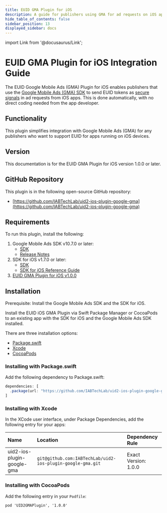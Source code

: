 ```yaml
---
title: EUID GMA Plugin for iOS
description: A guide for publishers using GMA for ad requests on iOS apps.
hide_table_of_contents: false
sidebar_position: 13
displayed_sidebar: docs
---
```


import Link from '@docusaurus/Link';

# EUID GMA Plugin for iOS Integration Guide

The EUID Google Mobile Ads (GMA) Plugin for iOS enables publishers that use the [Google Mobile Ads (GMA) SDK](https://developers.google.com/ad-manager/mobile-ads-sdk) to send <Link href="../ref-info/glossary-uid#gl-euid-token">EUID tokens</Link> as [secure signals](https://support.google.com/admob/answer/11556288) in ad requests from iOS apps. This is done automatically, with no direct coding needed from the app developer.

## Functionality

This plugin simplifies integration with Google Mobile Ads (GMA) for any publishers who want to support EUID for apps running on iOS devices.

## Version

<!-- Updated 10 Sept 2024 -->

This documentation is for the EUID GMA Plugin for iOS version 1.0.0 or later.

## GitHub Repository

This plugin is in the following open-source GitHub repository:

- [https://github.com/IABTechLab/uid2-ios-plugin-google-gma](https://github.com/IABTechLab/uid2-ios-plugin-google-gma)

## Requirements 

To run this plugin, install the following:

1. Google Mobile Ads SDK v10.7.0 or later:
   - [SDK](https://developers.google.com/admob/ios)
   - [Release Notes](https://developers.google.com/admob/ios/rel-notes)
1. SDK for iOS v1.7.0 or later:
   - [SDK](https://github.com/IABTechLab/uid2-ios-sdk)
   - [SDK for iOS Reference Guide](../sdks/sdk-ref-ios.md)
1. [EUID GMA Plugin for iOS v1.0.0](https://github.com/IABTechLab/uid2-ios-plugin-google-gma)

## Installation

Prerequisite: Install the Google Mobile Ads SDK and the SDK for iOS.

Install the EUID iOS GMA Plugin via Swift Package Manager or CocoaPods to an existing app with the SDK for iOS and the Google Mobile Ads SDK installed.

There are three installation options:

-   [Package.swift](#installing-with-packageswift)
-   [Xcode](#installing-with-xcode)
-   [CocoaPods](#installing-with-cocoapods)

### Installing with Package.swift

Add the following dependency to Package.swift:

```js
dependencies: [
  .package(url: "https://github.com/IABTechLab/uid2-ios-plugin-google-gma.git", exact: "1.0.0")
]
```

### Installing with Xcode

In the XCode user interface, under Package Dependencies, add the following entry for your apps:

| Name | Location | Dependency Rule |
| :--- | :--- | :--- |
| uid2-ios-plugin-google-gma | `git@github.com:IABTechLab/uid2-ios-plugin-google-gma.git` | Exact Version: 1.0.0 |

### Installing with CocoaPods

Add the following entry in your `Podfile`:

```
pod 'UID2GMAPlugin', '1.0.0'
```
